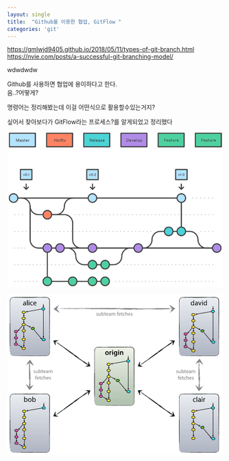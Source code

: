 ```yaml
---
layout: single
title:  "Github를 이용한 협업, GitFlow "
categories: 'git'
---
```



https://gmlwjd9405.github.io/2018/05/11/types-of-git-branch.html
https://nvie.com/posts/a-successful-git-branching-model/

wdwdwdw

Github를 사용하면 협업에 용이하다고 한다.    
음..?어떻게? 

명령어는 정리해봤는데 이걸 어떤식으로 활용할수있는거지? 

싶어서 찾아보다가 GitFlow라는 프로세스?를 알게되었고 정리했다

![branch](/assets/images/gitbranch.png)



![central-decentral](/assets/images/decentr.png)

